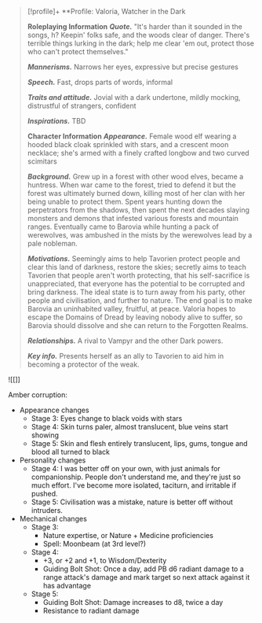 > [!profile]+ **Profile: Valoria, Watcher in the Dark
>
> **Roleplaying Information**
> ***Quote.*** "It's harder than it sounded in the songs, h? Keepin' folks safe, and the woods clear of danger. There's terrible things lurking in the dark; help me clear 'em out, protect those who can't protect themselves."
>
> ***Mannerisms.*** Narrows her eyes, expressive but precise gestures
>
> ***Speech.*** Fast, drops parts of words, informal
>
> ***Traits and attitude.*** Jovial with a dark undertone, mildly mocking, distrustful of strangers, confident
>
> ***Inspirations.*** TBD
>
> **Character Information**
> ***Appearance.*** Female wood elf wearing a hooded black cloak sprinkled with stars, and a crescent moon necklace; she's armed with a finely crafted longbow and two curved scimitars
>
> ***Background.*** Grew up in a forest with other wood elves, became a huntress. When war came to the forest, tried to defend it but the forest was ultimately burned down, killing most of her clan with her being unable to protect them. Spent years hunting down the perpetrators from the shadows, then spent the next decades slaying monsters and demons that infested various forests and mountain ranges. Eventually came to Barovia while hunting a pack of werewolves, was ambushed in the mists by the werewolves lead by a pale nobleman.
>
> ***Motivations.*** Seemingly aims to help Tavorien protect people and clear this land of darkness, restore the skies; secretly aims to teach Tavorien that people aren't worth protecting, that his self-sacrifice is unappreciated, that everyone has the potential to be corrupted and bring darkness. The ideal state is to turn away from his party, other people and civilisation, and further to nature. The end goal is to make Barovia an uninhabited valley, fruitful, at peace. Valoria hopes to escape the Domains of Dread by leaving nobody alive to suffer, so Barovia should dissolve and she can return to the Forgotten Realms.
>
> ***Relationships.*** A rival to Vampyr and the other Dark powers.
>
> ***Key info.*** Presents herself as an ally to Tavorien to aid him in becoming a protector of the weak.

![[]]

Amber corruption:
- Appearance changes
	- Stage 3: Eyes change to black voids with stars
	- Stage 4: Skin turns paler, almost translucent, blue veins start showing
	- Stage 5: Skin and flesh entirely translucent, lips, gums, tongue and blood all turned to black
- Personality changes
	- Stage 4: I was better off on your own, with just animals for companionship. People don't understand me, and they're just so much effort. I've become more isolated, taciturn, and irritable if pushed.
	- Stage 5: Civilisation was a mistake, nature is better off without intruders.
- Mechanical changes
	- Stage 3:
		- Nature expertise, or Nature + Medicine proficiencies
		- Spell: Moonbeam (at 3rd level?)
	- Stage 4:
		- +3, or +2 and +1, to Wisdom/Dexterity
		- Guiding Bolt Shot: Once a day, add PB d6 radiant damage to a range attack's damage and mark target so next attack against it has advantage
	- Stage 5:
		- Guiding Bolt Shot: Damage increases to d8, twice a day
		- Resistance to radiant damage